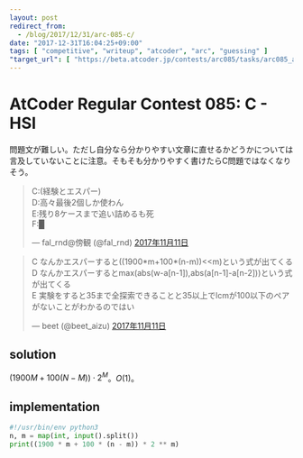 ```yaml
---
layout: post
redirect_from:
  - /blog/2017/12/31/arc-085-c/
date: "2017-12-31T16:04:25+09:00"
tags: [ "competitive", "writeup", "atcoder", "arc", "guessing" ]
"target_url": [ "https://beta.atcoder.jp/contests/arc085/tasks/arc085_a" ]
---
```


# AtCoder Regular Contest 085: C - HSI

問題文が難しい。ただし自分なら分かりやすい文章に直せるかどうかについては言及していないことに注意。そもそも分かりやすく書けたらC問題ではなくなりそう。

<blockquote class="twitter-tweet" data-lang="ja"><p lang="ja" dir="ltr">C:(経験とエスパー)<br>D:高々最後2個しか使わん<br>E:残り8ケースまで追い詰めるも死<br>F:█</p>&mdash; fal_rnd@傍観 (@fal_rnd) <a href="https://twitter.com/fal_rnd/status/929343584981065728?ref_src=twsrc%5Etfw">2017年11月11日</a></blockquote>
<script async src="https://platform.twitter.com/widgets.js" charset="utf-8"></script>

<blockquote class="twitter-tweet" data-lang="ja"><p lang="ja" dir="ltr">C なんかエスパーすると((1900*m+100*(n-m))&lt;&lt;m)という式が出てくる<br>D なんかエスパーするとmax(abs(w-a[n-1]),abs(a[n-1]-a[n-2]))という式が出てくる<br>E 実験をすると35まで全探索できることと35以上でlcmが100以下のペアがないことがわかるのではい</p>&mdash; beet (@beet_aizu) <a href="https://twitter.com/beet_aizu/status/929343085988823041?ref_src=twsrc%5Etfw">2017年11月11日</a></blockquote>
<script async src="https://platform.twitter.com/widgets.js" charset="utf-8"></script>

## solution

$(1900M + 100(N - M)) \cdot 2^M$。$O(1)$。

## implementation

``` python
#!/usr/bin/env python3
n, m = map(int, input().split())
print((1900 * m + 100 * (n - m)) * 2 ** m)
```
